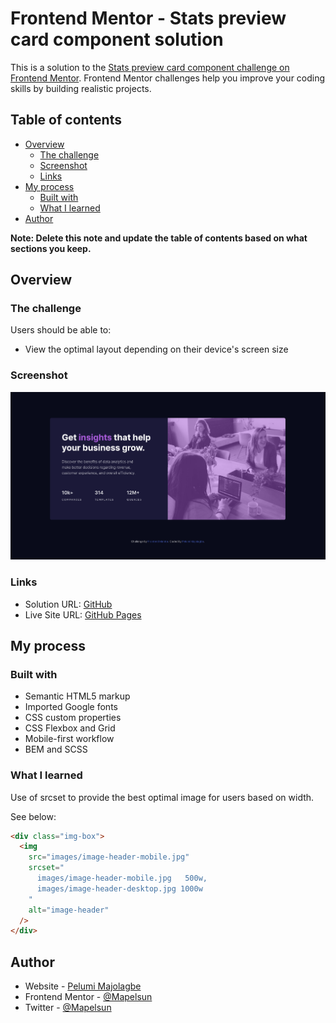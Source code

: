 # Frontend Mentor - Stats preview card component solution

This is a solution to the [Stats preview card component challenge on Frontend Mentor](https://www.frontendmentor.io/challenges/stats-preview-card-component-8JqbgoU62). Frontend Mentor challenges help you improve your coding skills by building realistic projects.

## Table of contents

- [Overview](#overview)
  - [The challenge](#the-challenge)
  - [Screenshot](#screenshot)
  - [Links](#links)
- [My process](#my-process)
  - [Built with](#built-with)
  - [What I learned](#what-i-learned)
- [Author](#author)

**Note: Delete this note and update the table of contents based on what sections you keep.**

## Overview

### The challenge

Users should be able to:

- View the optimal layout depending on their device's screen size

### Screenshot

![Solution Screenshot](./design/screenshot.png)

### Links

- Solution URL: [GitHub](https://github.com/Mapelsun/stats-card-component)
- Live Site URL: [GitHub Pages](https://mapelsun.github.io/stats-card-component/)

## My process

### Built with

- Semantic HTML5 markup
- Imported Google fonts
- CSS custom properties
- CSS Flexbox and Grid
- Mobile-first workflow
- BEM and SCSS

### What I learned

Use of srcset to provide the best optimal image for users based on width.

See below:

```html
<div class="img-box">
  <img
    src="images/image-header-mobile.jpg"
    srcset="
      images/image-header-mobile.jpg   500w,
      images/image-header-desktop.jpg 1000w
    "
    alt="image-header"
  />
</div>
```

## Author

- Website - [Pelumi Majolagbe](https://pelumi.dev/)
- Frontend Mentor - [@Mapelsun](https://www.frontendmentor.io/profile/Mapelsun)
- Twitter - [@Mapelsun](https://www.twitter.com/Mapelsun)
